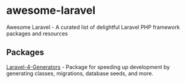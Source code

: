 awesome-laravel
===============

Awesome Laravel - A curated list of delightful Laravel PHP framework packages and resources

## Packages

[Laravel-4-Generators](https://github.com/JeffreyWay/Laravel-4-Generators) - Package for speeding up development by generating classes, migrations, database seeds, and more.
